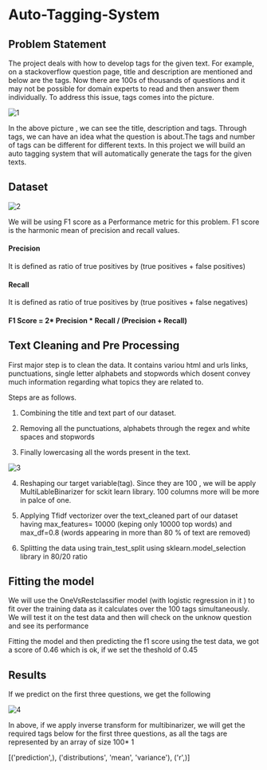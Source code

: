 # Auto-Tagging-System

## Problem Statement

The project deals with how to develop tags for the given text. For example, on a stackoverflow question page, title and description are mentioned and below are the tags. Now there are 100s of thousands of questions and it may not be possible for domain experts to read and then answer them individually. To address this issue, tags comes into the picture. 

![1](https://user-images.githubusercontent.com/36281158/86476020-95d79180-bcfa-11ea-8da5-dfbdbb15916a.PNG)

In the above picture , we can see the title, description and tags. Through tags, we can have an idea what the question is about.The tags and number of tags can be different for different texts. In this project we will build an auto tagging system that will automatically generate the tags for the given texts.  


## Dataset 

![2](https://user-images.githubusercontent.com/36281158/86477519-6fffbc00-bcfd-11ea-9e27-2ebed6f4af63.PNG)

We will be using F1 score as a Performance metric for this problem. F1 score is the harmonic mean of precision and recall values.

#### Precision
It is defined as ratio of true positives by (true positives + false positives)

#### Recall 
It is defined as ratio of true positives by (true positives + false negatives)

#### F1 Score = 2* Precision * Recall / (Precision + Recall) 

## Text Cleaning and Pre Processing

First major step is to clean the data. It contains variou html and urls links, punctuations, single letter alphabets and stopwords which dosent convey much information regarding what topics they are related to. 

Steps are as follows.

1. Combining the title and text part of our dataset.

2. Removing all the punctuations, alphabets through the regex and white spaces and stopwords 

3. Finally lowercasing all the words present in the text. 

![3](https://user-images.githubusercontent.com/36281158/86495256-71e17380-bd2d-11ea-870c-e8ea1a0bc636.PNG)


4. Reshaping our target variable(tag). Since they are 100 , we will be apply MultiLableBinarizer for sckit learn library. 100 columns more will be more in palce of one.

5. Applying Tfidf vectorizer over the text_cleaned part of our dataset having max_features= 10000 (keping only 10000 top words) and max_df=0.8 (words appearing in more than 80 % of text are removed)

6. Splitting the data using train_test_split using sklearn.model_selection library in 80/20 ratio 

## Fitting the model 

We will use the OneVsRestclassifier model (with logistic regression in it ) to fit over the training data as it calculates over the 100 tags simultaneously. We will test it on the test data and then will check on the unknow question and see its performance 

Fitting the model and then predicting the f1 score using the test data, we got a score of 0.46 which is ok, if we set the theshold of 0.45

## Results

If we predict on the first three questions, we get the following 

![4](https://user-images.githubusercontent.com/36281158/86500082-52d5f680-bdac-11ea-9a2e-1790611bdf27.PNG)



In above, if we apply inverse transform for multibinarizer, we will get the required tags below for the first three questions, as all the tags are represented by an array of size 100* 1 

[('prediction',), ('distributions', 'mean', 'variance'), ('r',)]





